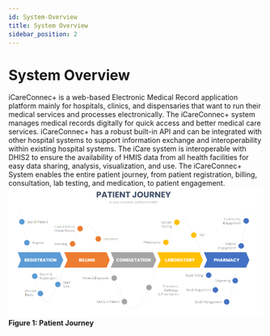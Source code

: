 ```yaml
---
id: System-Overview
title: System Overview
sidebar_position: 2
---
```


# System Overview

iCareConnec+ is a web-based Electronic Medical Record application platform mainly for hospitals, clinics, and dispensaries that want to run their medical services and processes electronically. The iCareConnec+ system manages medical records digitally for quick access and better medical care services. iCareConnec+ has a robust built-in API and can be integrated with other hospital systems to support information exchange and interoperability within existing hospital systems. The iCare system is interoperable with DHIS2 to ensure the availability of HMIS data from all health facilities for easy data sharing, analysis, visualization, and use. The iCareConnec+ System enables the entire patient journey, from patient registration, billing, consultation, lab testing, and medication, to patient engagement.
![alt text](<../../static/img/Patient journey.PNG>)
**Figure 1: Patient Journey**

